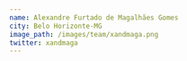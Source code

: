 ```yaml
---
name: Alexandre Furtado de Magalhães Gomes
city: Belo Horizonte-MG
image_path: /images/team/xandmaga.png
twitter: xandmaga
---
```

